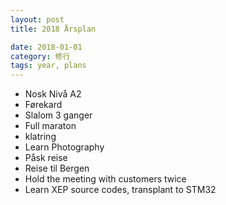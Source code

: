 ```yaml
---
layout: post
title: 2018 Årsplan

date: 2018-01-01
category: 修行
tags: year, plans
---
```

* Nosk Nivå A2
* Førekard
* Slalom 3 ganger
* Full maraton
* klatring
* Learn Photography
* Påsk reise 
* Reise til Bergen
* Hold the meeting with customers twice
* Learn XEP source codes, transplant to STM32



